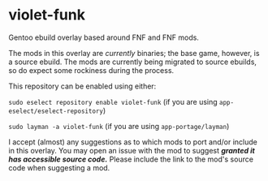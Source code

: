 # violet-funk

Gentoo ebuild overlay based around FNF and FNF mods.

The mods in this overlay are *currently* binaries; the base game, however, is a source ebuild. The mods are currently being migrated to source ebuilds, so do expect some rockiness during the process.

This repository can be enabled using either:

`sudo eselect repository enable violet-funk` (if you are using `app-eselect/eselect-repository`)

`sudo layman -a violet-funk` (if you are using `app-portage/layman`)

I accept (almost) any suggestions as to which mods to port and/or include in this overlay. You may open an issue with the mod to suggest ***granted it has accessible source code.*** Please include the link to the mod's source code when suggesting a mod.
